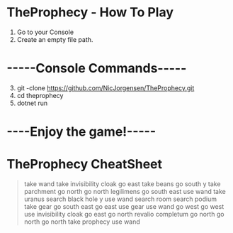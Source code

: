 # TheProphecy - How To Play
1. Go to your Console
2. Create an empty file path. 
# -----Console Commands-----
3. git -clone https://github.com/NicJorgensen/TheProphecy.git 
4. cd theprophecy
5. dotnet run
# ----Enjoy the game!-----

# TheProphecy CheatSheet

>take wand
>take invisibility cloak
>go east
>take beans
>go south
>y
>take parchment
>go north
>go north
>legilimens
>go south east
>use wand
>take uranus
>search black hole
>y
>use wand
>search room
>search podium
>take gear
>go south east
>go east
>use gear
>use wand
>go west
>go west
>use invisibility cloak
>go east
>go north
>revalio completum
>go north
>go north
>go north
>take prophecy
>use wand
